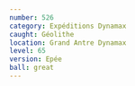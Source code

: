 ```yaml
---
number: 526
category: Expéditions Dynamax
caught: Géolithe
location: Grand Antre Dynamax
level: 65
version: Epée
ball: great
---
```

